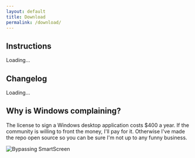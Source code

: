 ```yaml
---
layout: default
title: Download
permalink: /download/
---
```


<!---
I apologize for abusing Jekyll in this way. This makes the release data here dynamic so I don't have to change it again.
-->
<script src="https://cdn.jsdelivr.net/npm/axios/dist/axios.min.js"></script>
<script
			  src="https://code.jquery.com/jquery-3.5.1.min.js"
			  integrity="sha256-9/aliU8dGd2tb6OSsuzixeV4y/faTqgFtohetphbbj0="
			  crossorigin="anonymous"></script>
<script>
	axios.get('https://api.github.com/repos/nrcrast/DbdPerkTool/releases/latest').then((resp) => {
		$('#dbd-download-instructions')[0].innerHTML = `Download the latest release (v${resp.data.name}) <a href="https://files.dbdicontoolbox.com/file/dbd-icon-toolbox/Dead-By-Daylight-Icon-Toolbox-Latest.msi">here</a>. If you have trouble with the .msi, you can try using the alternative .exe installer <a href="https://files.dbdicontoolbox.com/file/dbd-icon-toolbox/Dead-By-Daylight-Icon-Toolbox-Latest.exe">here</a>.`;
		const changes = resp.data.body.split(/\r?\n/).map((change) => {
			let trimmedChange = change.trim();
			if(trimmedChange.startsWith('*')) {
				trimmedChange = trimmedChange.slice(1).trim();
			}
			return `<li>${trimmedChange}</li>`;
		}).join('');
		const changeListHtml = `<ul>${changes}</ul>`;
		$('#dbd-download-changelog')[0].innerHTML = changeListHtml;
	});
</script>

## Instructions

<p id="dbd-download-instructions">
Loading...
</p>

## Changelog

<div id="dbd-download-changelog">
Loading...
</div>

## Why is Windows complaining?

The license to sign a Windows desktop application costs \$400 a year. If the community is willing to front the money, I'll pay for it. Otherwise I've made the repo open source so you can be sure I'm not up to any funny business.

![Bypassing SmartScreen](../images/windows-smartscreen.png)
